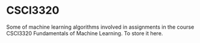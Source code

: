 # CSCI3320
Some of machine learning algorithms involved in assignments in the course CSCI3320 Fundamentals of Machine Learning. To store it here.
